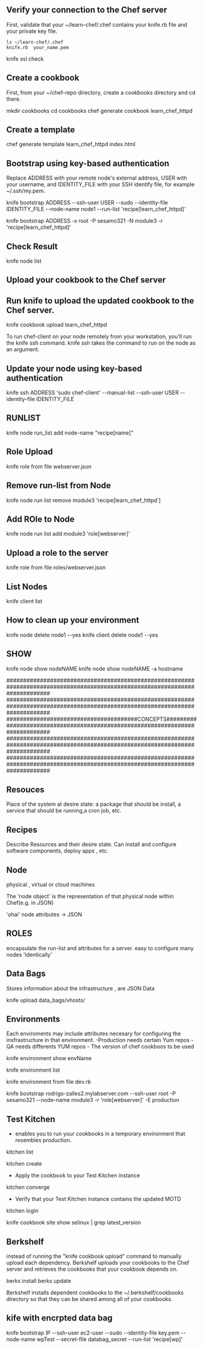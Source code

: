Verify your connection to the Chef server
------------------------------------------

First, validate that your ~/learn-chef/.chef contains your knife.rb file and your private key file.


	ls ~/learn-chef/.chef
	knife.rb  your_name.pem

knife ssl check

Create a cookbook
-----------------
First, from your ~/chef-repo directory, create a cookbooks directory and cd there.

mkdir cookbooks
cd cookbooks
chef generate cookbook learn_chef_httpd

Create a template
------------------
chef generate template learn_chef_httpd index.html



Bootstrap using key-based authentication
-----------------------------------------

Replace ADDRESS with your remote node's external address, USER with your username, and IDENTITY_FILE with your SSH identify file, for example ~/.ssh/my.pem.

knife bootstrap ADDRESS --ssh-user USER --sudo --identity-file IDENTITY_FILE --node-name node1 --run-list 'recipe[learn_chef_httpd]'



knife bootstrap ADDRESS -x root -P sesamo321 -N module3 -r 'recipe[learn_chef_httpd]'



Check Result
------------

knife node list

Upload your cookbook to the Chef server
---------------------------------------
Run knife to upload the updated cookbook to the Chef server.
-------------------------------------------------------------

knife cookbook upload learn_chef_httpd


To run chef-client on your node remotely from your workstation, you'll run the knife ssh command.
knife ssh takes the command to run on the node as an argument.



Update your node using key-based authentication
-----------------------------------------------


knife ssh ADDRESS 'sudo chef-client' --manual-list --ssh-user USER --identity-file IDENTITY_FILE


RUNLIST
---------

knife node run_list add node-name "recipe[name]"


Role Upload
-----------

knife role from file webserver.json

Remove run-list from Node
------------------------

knife node run list remove module3 'recipe[learn_chef_httpd']

Add ROle to Node
----------------

knife node run list add module3 'role[webserver]'


Upload a role to the server
----------------------------

knife role from file roles/webserver.json

List Nodes
----------

knife client list


How to clean up your environment
--------------------------------

knife node delete node1 --yes
knife client delete node1 --yes



SHOW
----------

knife node show nodeNAME
knife node show nodeNAME -a hostname


#############################################################################################################################
#############################################################################################################################
#######################################CONCEPTS##############################################################################
#############################################################################################################################
#############################################################################################################################

Resouces
----------
Piace of the system at desire state:
a package that should be install, a service that should be running,a cron job, etc.

Recipes
-------

Describe Resources and their desire state.
Can install and configure software components, deploy apps , etc.

Node
------

physical , virtual or cloud machines

The 'node object' is the representation of that physical node within Chef(e.g. in JSON)


'ohai' node attributes -> JSON

ROLES
-------

encapsulate the run-list and attributes for a server.
easy to configure many nodes 'Identically'

Data Bags
----------
Stores information about the infrastructure , are JSON Data

knife upload data_bags/vhosts/


Environments
--------------

Each enviroments may include attributes necesary for configuring the insfrastructure
in that environment.
	-Production needs certain Yum repos
	- QA needs differents YUM repos
	 - The version of chef cookboos to be used

knife environment show envName

knife environment list

knife environment from file dev.rb


knife bootstrap rodrigo-zalles2.mylabserver.com --ssh-user root  -P sesamo321 --node-name module3 -r 'role[webserver]' -E production


Test Kitchen
------------
- enables you to run your cookbooks in a temporary environment that resembles production.

kitchen list

kitchen create


- Apply the cookbook to your Test Kitchen instance

kitchen converge

- Verify that your Test Kitchen instance contains the updated MOTD

kitchen login


knife cookbook site show selinux  | grep latest_version


Berkshelf
----------
instead of running the "knife cookbook upload" command to manually upload each dependency.
Berkshelf uploads your cookbooks to the Chef server and retrieves the cookbooks that your cookbook depends on.

berks install
berks update

Berkshelf installs dependent cookbooks to the ~/.berkshelf/cookbooks directory so that they can be shared among all of your cookbooks.

kife with encrpted data bag
----------------------------

knife bootstrap IP --ssh-user ec2-user --sudo --identity-file key.pem --node-name wpTest --secret-file databag_secret --run-list 'recipe[wp]'

